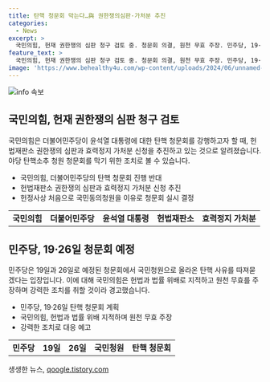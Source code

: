 ```yaml
---
title: 탄핵 청문회 막는다…與 권한쟁의심판·가처분 추진
categories:
  - News
excerpt: >
  국민의힘, 헌재 권한쟁의 심판 청구 검토 중. 청문회 의결, 원천 무효 주장. 민주당, 19·26일 청문회 예정. 국민의힘, 헌재 신청 통해 청문회 막기 추진. 민주당은 청문회 실시 계획과 증인 채택 등 처리. 국민동의청원으로 청문회 의결한 것은 헌정사상 처음. 추경호 국민의힘 원내대표, 민주당의 탄핵 청문회 의결에 반발. 민주당은 국민청원으로 올라온 탄핵 사유를 청문회에서 따져묻겠다는 입장.
feature_text: >
  국민의힘, 헌재 권한쟁의 심판 청구 검토 중. 청문회 의결, 원천 무효 주장. 민주당, 19·26일 청문회 예정. 국민의힘, 헌재 신청 통해 청문회 막기 추진. 민주당은 청문회 실시 계획과 증인 채택 등 처리. 국민동의청원으로 청문회 의결한 것은 헌정사상 처음. 추경호 국민의힘 원내대표, 민주당의 탄핵 청문회 의결에 반발. 민주당은 국민청원으로 올라온 탄핵 사유를 청문회에서 따져묻겠다는 입장.
image: 'https://www.behealthy4u.com/wp-content/uploads/2024/06/unnamed-file.png'
---
```


<p><img src="https://www.behealthy4u.com/wp-content/uploads/2024/06/unnamed-file.png" alt="info 속보" /></p>

<h2 data-ke-size="size26">국민의힘, 헌재 권한쟁의 심판 청구 검토</h2>

<p data-ke-size="size16">국민의힘은 더불어민주당이 윤석열 대통령에 대한 탄핵 청문회를 강행하고자 할 때, 헌법재판소 권한쟁의 심판과 효력정지 가처분 신청을 추진하고 있는 것으로 알려졌습니다. 야당 탄핵소추 청원 청문회를 막기 위한 조치로 볼 수 있습니다.</p>

<ul>
<li>국민의힘, 더불어민주당의 탄핵 청문회 진행 반대</li>
<li>헌법재판소 권한쟁의 심판과 효력정지 가처분 신청 추진</li>
<li>헌정사상 처음으로 국민동의청원을 이유로 청문회 실시 결정</li>
</ul>

<table>
    <tr>
        <td style="text-align: center;"><b>국민의힘</b></td>
        <td style="text-align: center;"><b>더불어민주당</b></td>
        <td style="text-align: center;"><b>윤석열 대통령</b></td>
        <td style="text-align: center;"><b>헌법재판소</b></td>
        <td style="text-align: center;"><b>효력정지 가처분</b></td>
    </tr>
</table>

<h2 data-ke-size="size26">민주당, 19·26일 청문회 예정</h2>

<p data-ke-size="size16">민주당은 19일과 26일로 예정된 청문회에서 국민청원으로 올라온 탄핵 사유를 따져묻겠다는 입장입니다. 이에 대해 국민의힘은 헌법과 법률 위배로 지적하고 원천 무효를 주장하며 강력한 조치를 취할 것이라 경고했습니다.</p>

<ul>
<li>민주당, 19·26일 탄핵 청문회 계획</li>
<li>국민의힘, 헌법과 법률 위배 지적하며 원천 무효 주장</li>
<li>강력한 조치로 대응 예고</li>
</ul>

<table>
    <tr>
        <td style="text-align: center;"><b>민주당</b></td>
        <td style="text-align: center;"><b>19일</b></td>
        <td style="text-align: center;"><b>26일</b></td>
        <td style="text-align: center;"><b>국민청원</b></td>
        <td style="text-align: center;"><b>탄핵 청문회</b></td>
    </tr>
</table>
생생한 뉴스, <a href="https://qoogle.tistory.com" rel="dofollow">qoogle.tistory.com</a>


